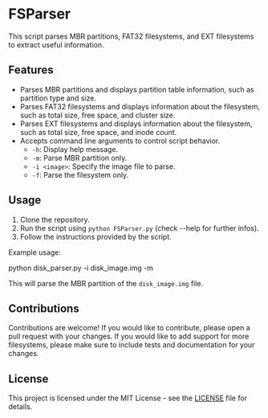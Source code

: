 # FSParser

This script parses MBR partitions, FAT32 filesystems, and EXT filesystems to extract useful information.

## Features
- Parses MBR partitions and displays partition table information, such as partition type and size.
- Parses FAT32 filesystems and displays information about the filesystem, such as total size, free space, and cluster size.
- Parses EXT filesystems and displays information about the filesystem, such as total size, free space, and inode count.
- Accepts command line arguments to control script behavior.
    - `-h`: Display help message.
    - `-m`: Parse MBR partition only.
    - `-i <image>`: Specify the image file to parse.
    - `-f`: Parse the filesystem only.

## Usage
1. Clone the repository.
2. Run the script using `python FSParser.py` (check --help for further infos).
3. Follow the instructions provided by the script.

Example usage:

python disk_parser.py -i disk_image.img -m


This will parse the MBR partition of the `disk_image.img` file.

## Contributions
Contributions are welcome! If you would like to contribute, please open a pull request with your changes. If you would like to add support for more filesystems, please make sure to include tests and documentation for your changes.

## License
This project is licensed under the MIT License - see the [LICENSE](LICENSE) file for details.

